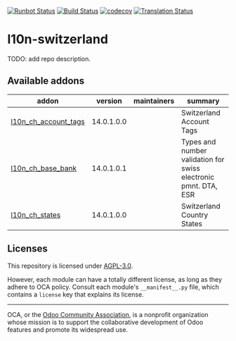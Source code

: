 [![Runbot Status](https://runbot.odoo-community.org/runbot/badge/flat/125/14.0.svg)](https://runbot.odoo-community.org/runbot/repo/github-com-oca-l10n-switzerland-125)
[![Build Status](https://travis-ci.com/OCA/l10n-switzerland.svg?branch=14.0)](https://travis-ci.com/OCA/l10n-switzerland)
[![codecov](https://codecov.io/gh/OCA/l10n-switzerland/branch/14.0/graph/badge.svg)](https://codecov.io/gh/OCA/l10n-switzerland)
[![Translation Status](https://translation.odoo-community.org/widgets/l10n-switzerland-14-0/-/svg-badge.svg)](https://translation.odoo-community.org/engage/l10n-switzerland-14-0/?utm_source=widget)

<!-- /!\ do not modify above this line -->

# l10n-switzerland

TODO: add repo description.

<!-- /!\ do not modify below this line -->

<!-- prettier-ignore-start -->

[//]: # (addons)

Available addons
----------------
addon | version | maintainers | summary
--- | --- | --- | ---
[l10n_ch_account_tags](l10n_ch_account_tags/) | 14.0.1.0.0 |  | Switzerland Account Tags
[l10n_ch_base_bank](l10n_ch_base_bank/) | 14.0.1.0.1 |  | Types and number validation for swiss electronic pmnt. DTA, ESR
[l10n_ch_states](l10n_ch_states/) | 14.0.1.0.0 |  | Switzerland Country States

[//]: # (end addons)

<!-- prettier-ignore-end -->

## Licenses

This repository is licensed under [AGPL-3.0](LICENSE).

However, each module can have a totally different license, as long as they adhere to OCA
policy. Consult each module's `__manifest__.py` file, which contains a `license` key
that explains its license.

----

OCA, or the [Odoo Community Association](http://odoo-community.org/), is a nonprofit
organization whose mission is to support the collaborative development of Odoo features
and promote its widespread use.
